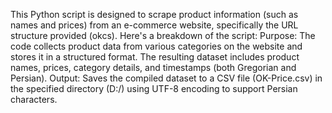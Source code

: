 This Python script is designed to scrape product information (such as names and prices) from an e-commerce website, specifically the URL structure provided (okcs).
Here's a breakdown of the script:
Purpose:
The code collects product data from various categories on the website and stores it in a structured format. 
The resulting dataset includes product names, prices, category details, and timestamps (both Gregorian and Persian).
Output:
Saves the compiled dataset to a CSV file (OK-Price.csv) in the specified directory (D:/) using UTF-8 encoding to support Persian characters.
